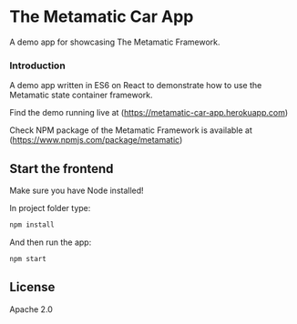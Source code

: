 # The Metamatic Car App
A demo app for showcasing The Metamatic Framework.

### Introduction

A demo app written in ES6 on React to demonstrate how to use the Metamatic state container framework. 

Find the demo running live at (https://metamatic-car-app.herokuapp.com)

Check NPM package of the Metamatic Framework is available at (https://www.npmjs.com/package/metamatic)

## Start the frontend

Make sure you have Node installed!

In project folder type:

```js
npm install
```

And then run the app:

```js
npm start
```
    
## License

Apache 2.0
